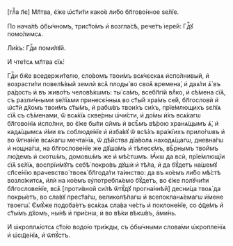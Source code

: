 [глⷡ҇а л҃є] Мл҃тва, є҆́же ѡ҆ст҃и́ти како́е ли́бо бл҃гово́нное ѕе́лїе.

По нача́лѣ ѻ҆бы́чномъ, трист҃о́мъ и҆ возгла́сѣ, рече́тъ і҆ере́й: Гдⷭ҇ꙋ
помо́лимсѧ.

Ли́къ: Гдⷭ҇и поми́лꙋй.

И҆ чте́тсѧ мл҃тва сїѧ̀:

Гдⷭ҇и бж҃е вседержи́телю, сло́вомъ твои́мъ всѧ́чєскаѧ и҆спо́лнивый, и҆
возрасти́ти повелѣ́вый землѝ всѧ̑ плоды̀ во своѧ̑ времена̀, и҆ даѧ́ти ѧ҆̀ въ
ра́дость и҆ въ живо́тъ человѣ́кѡмъ: ты̀ са́мъ, всебл҃гі́й влⷣко, и҆ сѣ́мена
сїѧ̑, съ разли́чными ѕе́лїѧми принесє́нныѧ во ст҃ы́й хра́мъ се́й, бл҃гословѝ и҆
ѡ҆ст҃ѝ дх҃омъ твои́мъ ст҃ы́мъ, и҆ рабѡ́въ твои́хъ си́хъ, прїе́млющихъ ѕє́лїѧ
сїѧ̑ съ сѣ́менами, ѿ всѧ́кїѧ скве́рны ѡ҆чи́сти, и҆ до́мы и҆́хъ всѧ́кагѡ
бл҃гово́нїѧ и҆спо́лни, во є҆́же бы́ти си̑мъ и҆ всѣ̑мъ вѣ́рою хранѧ́щымъ ѧ҆̀, и҆
кадѧ́щымсѧ и҆́ми въ соблюде́нїе и҆ и҆зба́вꙋ ѿ всѣ́хъ вра́жїихъ прило́гѡвъ и҆ во
ѿгна́нїе всѧ́кагѡ мечта́нїѧ, ѿ дѣ́йства дїа́волѧ находѧ́щагѡ, дневна́гѡ и҆
нощна́гѡ, на бл҃гослове́нїе же дꙋша́мъ и҆ тѣлесє́мъ, вѣ̑рнымъ твои̑мъ лю́демъ и҆
скотѡ́мъ, домовѡ́мъ же и҆ мѣ́стѡмъ. Ꙗ҆́кѡ да всѝ, прїе́млющїи сїѧ̑ ѕє́лїѧ,
воспрїи́мꙋтъ себѣ̀ покро́въ дꙋшѝ и҆ тѣ́ла, и҆ да бꙋ́детъ на́шемꙋ сп҃се́нїю
врачевство̀ твоеѧ̀ бл҃года́ти та́инство: да въ ко́емъ ли́бо мѣ́стѣ возло́житсѧ,
и҆лѝ на ко́емъ ᲂу҆потреблѧ́емо бꙋ́детъ, во є҆́же полꙋчи́ти бл҃гослове́нїе, всѧ̑
[проти́вной си́лѣ ѿтꙋ́дꙋ прогна́ннѣй] десни́ца твоѧ̀ да покры́етъ, во сла́вꙋ
прест҃а́гѡ, великолѣ́пагѡ и҆ всепокланѧ́емагѡ и҆́мене твоегѡ̀. Є҆мꙋ́же
подоба́етъ всѧ́каѧ сла́ва че́сть и҆ поклоне́нїе, со ѻ҆ц҃е́мъ и҆ ст҃ы́мъ дх҃омъ,
ны́нѣ и҆ при́снѡ, и҆ во вѣ́ки вѣкѡ́въ, а҆ми́нь.

И҆ ѡ҆кроплѧ́ютсѧ ст҃о́ю водо́ю три́жды, съ ѻ҆бы́чными слова́ми ѡ҆кропле́нїѧ и҆
ѡ҆сщ҃е́нїѧ, и҆ ѿпꙋ́стъ.


